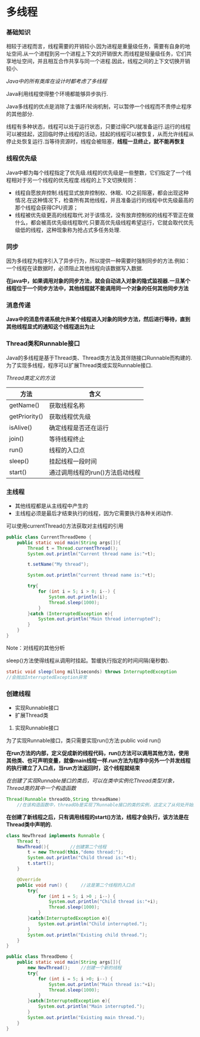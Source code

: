 # 多线程

### 基础知识

相较于进程而言，线程需要的开销较小.因为进程是重量级任务，需要有自身的地址空间.从一个进程到另一个进程上下文的开销很大.而线程是轻量级任务，它们共享地址空间，并且相互合作共享与同一个进程.因此，线程之间的上下文切换开销较小.

*Java中的所有类库在设计时都考虑了多线程*<br>

Java利用线程使得整个环境都能够异步执行.<br>

Java多线程的优点是消除了主循环/轮询机制，可以暂停一个线程而不贵停止程序的其他部分.<br>

线程有多种状态，线程可以处于运行状态，只要过得CPU就准备运行.运行的线程可以被挂起，这回临时停止线程的活动，挂起的线程可以被恢复，从而允许线程从停止处恢复运行.当等待资源时，线程会被阻塞，**线程一旦终止，就不能再恢复**<br>

### 线程优先级

Java中都为每个线程指定了优先级.线程的优先级是一些整数，它们指定了一个线程相对于另一个线程的优先程度.线程的上下文切换规则：

- 线程自愿放弃控制.线程显式放弃控制权、休眠、IO之前阻塞，都会出现这种情况.在这种情况下，检查所有其他线程，并且准备运行的线程中优先级最高的那个线程会获得CPU资源；
- 线程被优先级更高的线程取代.对于该情况，没有放弃控制权的线程不管正在做什么，都会被高优先级线程取代.只要高优先级线程希望运行，它就会取代优先级低的线程，这种现象称为抢占式多任务处理.

### 同步

因为多线程为程序引入了异步行为，所以提供一种需要时强制同步的方法.例如：一个线程在读数据时，必须阻止其他线程向该数据写入数据.<br>

**在java中，如果调用对象的同步方法，就会自动进入对象的隐式监视器.一旦某个线程位于一个同步方法中，其他线程就不能调用同一个对象的任何其他同步方法**<br>

### 消息传递

**Java中的消息传递系统允许某个线程进入对象的同步方法，然后进行等待，直到其他线程显式的通知这个线程退出为止**<br>

### Thread类和Runnable接口

Java的多线程是基于Thread类、Thread类方法及其伴随接口Runnable而构建的.为了实现多线程，程序可以扩展Thread类或实现Runnable接口.<br>

*Thread类定义的方法*

| 方法          | 含义                            |
| ------------- | ------------------------------- |
| getName()     | 获取线程名称                    |
| getPriority() | 获取线程优先级                  |
| isAlive()     | 确定线程是否还在运行            |
| join()        | 等待线程终止                    |
| run()         | 线程的入口点                    |
| sleep()       | 挂起线程一段时间                |
| start()       | 通过调用线程的run()方法启动线程 |

### 主线程

- 其他线程都是从主线程中产生的
- 主线程必须是最后才结束执行的线程，因为它需要执行各种关闭动作.

可以使用currentThread()方法获取对主线程的引用

```java
public class CurrentThreadDemo {
    public static void main(String args[]){
        Thread t = Thread.currentThread();
        System.out.println("Current thread name is:"+t);

        t.setName("My thread");

        System.out.println("current thread name is:"+t);

        try{
            for (int i = 5; i > 0; i--) {
                System.out.println(i);
                Thread.sleep(1000);
            }
        }catch (InterruptedException e){
            System.out.println("Main thread interrupted");
        }
    }
}
```

Note：对线程的其他分析<br>

sleep()方法使得线程从调用时挂起。暂缓执行指定的时间间隔(毫秒数).

```java
static void sleep(long milliseconds) throws InterruptedException
//会抛出InterruptedException异常
```

### 创建线程

- 实现Runnable接口
- 扩展Thread类

1. 实现Runnable接口

为了实现Runnable接口，类只需要实现run()方法:public void run()<br>

**在run方法的内部，定义促成新的线程代码，run()方法可以调用其他方法，使用其他类、也可声明变量，就像main线程一样.run方法为程序中另外一个并发线程的执行建立了入口点，当run方法返回时，这个线程就结束**

*在创建了实现Runnable接口的类后，可以在类中实例化Thread类型对象，Thread类的其中一个构造函数*

```java
Thread(Runnable threadOb,String threadName)
    //在该构造函数中，threadOb是实现了Runnable接口的类的实例，这定义了从何处开始执行线程，新线程的名称由threadName指定
```

**在创建了新线程之后，只有调用线程的start()方法，线程才会执行，该方法是在Thread类中声明的.**<br>

```java
class NewThread implements Runnable {
    Thread t;
    NewThread(){        //创建第二个线程
        t = new Thread(this,"demo thread:");
        System.out.println("Child thread is:"+t);
        t.start();	
    }

    @Override
    public void run() {     //这是第二个线程的入口点
        try{
            for (int i = 5; i >0 ; i--) {
                System.out.println("Child thread is:"+i);
                Thread.sleep(1000);
            }
        }catch(InterruptedException e){
            System.out.println("Child interrupted.");
        }
        System.out.println("Existing child thread.");
    }
}

public class ThreadDemo {
    public static void main(String args[]){
        new NewThread();    //创建一个新的线程
        try{
            for (int i = 5; i >0; i--) {
                System.out.println("Main thread is:"+i);
                Thread.sleep(1000);
            }
        }catch(InterruptedException e){
            System.out.println("Main interrupted.");
        }
        System.out.println("Existing main thread.");
    }
}
```









